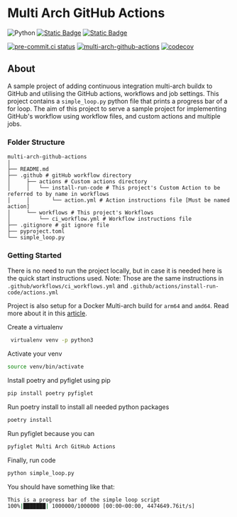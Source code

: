 # Multi Arch GitHub Actions

![Python](https://img.shields.io/badge/python-3670A0?style=for-the-badge&logo=python&logoColor=ffdd54)
[![Static Badge](https://img.shields.io/badge/DOCS-Continous%20Integration-Green?style=for-the-badge)](https://ibrahimroshdy.github.io/multi-arch-github-actions/)
[![Static Badge](https://img.shields.io/badge/Medium-Post-black?style=for-the-badge)](https://ibrahimroshdy.medium.com/how-to-build-your-docker-images-using-multi-arch-to-support-arm64-m1-macbook-6ebc42a47cd7)

[![pre-commit.ci status](https://results.pre-commit.ci/badge/github/ibrahimroshdy/multi-arch-github-actions/main.svg)](https://results.pre-commit.ci/latest/github/ibrahimroshdy/multi-arch-github-actions/main)
[![multi-arch-github-actions](https://github.com/ibrahimroshdy/multi-arch-github-actions/actions/workflows/ci_workflow.yml/badge.svg?branch=main)](https://github.com/ibrahimroshdy/multi-arch-github-actions/actions/workflows/ci_workflow.yml)
[![codecov](https://codecov.io/gh/ibrahimroshdy/multi-arch-github-actions/branch/main/graph/badge.svg?token=Y56VABDZA7)](https://codecov.io/gh/ibrahimroshdy/multi-arch-github-actions)

## About

A sample project of adding continuous integration multi-arch buildx
to GitHub and utilising the GitHub actions, workflows and job settings.
This project contains a `simple_loop.py` python file that prints a progress bar of a for loop.
The aim of this project to serve a sample project for implementing GitHub's
workflow using workflow files, and custom actions and multiple jobs.

### Folder Structure

```
multi-arch-github-actions
│
├── README.md
├── .github # gitHub workflow directory
│     ├── actions # Custom actions directory
│     │   └── install-run-code # This project's Custom Action to be referred to by name in workflows
│     │       └── action.yml # Action instructions file [Must be named action]
│     └── workflows # This project's Workflows
│         └── ci_workflow.yml # Workflow instructions file
├── .gitignore # git ignore file
├── pyproject.toml
└── simple_loop.py
```

### Getting Started

There is no need to run the project locally, but in case it is needed here is the quick start instructions used.
Note: Those are the same instructions in `.github/workflows/ci_workflows.yml`
and `.github/actions/install-run-code/actions.yml`

Project is also setup for a Docker Multi-arch build for `arm64` and `amd64`. Read more about it in
this [article](https://ibrahimroshdy.medium.com/how-to-build-your-docker-images-using-multi-arch-to-support-arm64-m1-macbook-6ebc42a47cd7).

Create a virtualenv

```bash
 virtualenv venv -p python3
```

Activate your venv

```bash
source venv/bin/activate
```

Install poetry and pyfiglet using pip

```bash
pip install poetry pyfiglet
```

Run poetry install to install all needed python packages

```bash
poetry install
```

Run pyfiglet because you can

```bash
pyfiglet Multi Arch GitHub Actions
```

Finally, run code

```bash
python simple_loop.py
```

You should have something like that:

```bash
This is a progress bar of the simple loop script
100%|███████| 1000000/1000000 [00:00<00:00, 4474649.76it/s]
```
